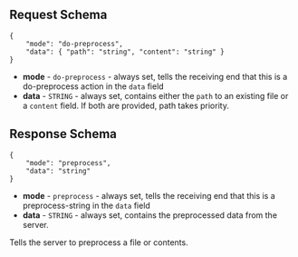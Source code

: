 ## Request Schema
    {
        "mode": "do-preprocess",
        "data": { "path": "string", "content": "string" }
    }
* **mode** - `do-preprocess` - always set, tells the receiving end that this is a do-preprocess action in the `data` field
* **data** - `STRING` - always set, contains either the `path` to an existing file or a `content` field. If both are provided, path takes priority.
## Response Schema
    {
        "mode": "preprocess",
        "data": "string"
    }
* **mode** - `preprocess` - always set, tells the receiving end that this is a preprocess-string in the `data` field
* **data** - `STRING` - always set, contains the preprocessed data from the server.

Tells the server to preprocess a file or contents.